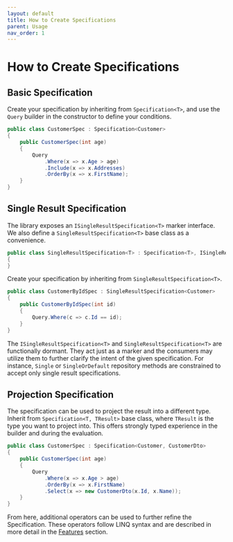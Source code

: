 ```yaml
---
layout: default
title: How to Create Specifications
parent: Usage
nav_order: 1
---
```


# How to Create Specifications

## Basic Specification

Create your specification by inheriting from `Specification<T>`, and use the `Query` builder in the constructor to define your conditions.

```csharp
public class CustomerSpec : Specification<Customer>
{
    public CustomerSpec(int age)
    {
        Query
            .Where(x => x.Age > age)
            .Include(x => x.Addresses)
            .OrderBy(x => x.FirstName);
    }
}
```

## Single Result Specification

The library exposes an `ISingleResultSpecification<T>` marker interface. We also define a `SingleResultSpecification<T>` base class as a convenience.

```csharp
public class SingleResultSpecification<T> : Specification<T>, ISingleResultSpecification<T>
{
}
```

Create your specification by inheriting from `SingleResultSpecification<T>`.

```csharp
public class CustomerByIdSpec : SingleResultSpecification<Customer>
{
    public CustomerByIdSpec(int id)
    {
        Query.Where(c => c.Id == id);
    }
}
```

The `ISingleResultSpecification<T>` and `SingleResultSpecification<T>` are functionally dormant. They act just as a marker and the consumers may utilize them to further clarify the intent of the given specification. For instance, `Single` or `SingleOrDefault` repository methods are constrained to accept only single result specifications.

## Projection Specification

The specification can be used to project the result into a different type. Inherit from `Specification<T, TResult>` base class, where `TResult` is the type you want to project into. This offers strongly typed experience in the builder and during the evaluation.

```csharp
public class CustomerSpec : Specification<Customer, CustomerDto>
{
    public CustomerSpec(int age)
    {
        Query
            .Where(x => x.Age > age)
            .OrderBy(x => x.FirstName)
            .Select(x => new CustomerDto(x.Id, x.Name));
    }
}
```

From here, additional operators can be used to further refine the Specification. These operators follow LINQ syntax and are described in more detail in the [Features](../features/index.md) section.

